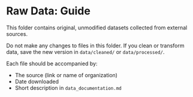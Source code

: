 # Raw Data: Guide

This folder contains original, unmodified datasets collected from external sources.

Do not make any changes to files in this folder. If you clean or transform data, save the new version in `data/cleaned/` or `data/processed/`.

Each file should be accompanied by:
- The source (link or name of organization)
- Date downloaded
- Short description in `data_documentation.md`
